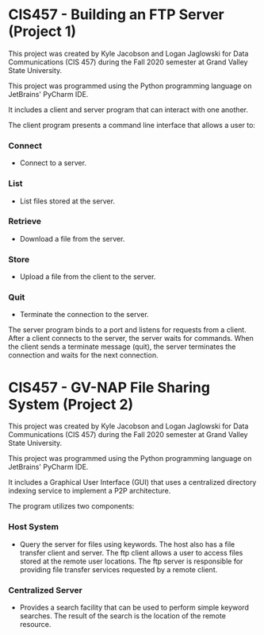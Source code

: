 # CIS457 - Building an FTP Server (Project 1)

This project was created by Kyle Jacobson and Logan Jaglowski for Data Communications (CIS 457) during the Fall 2020 semester at Grand Valley State University.

This project was programmed using the Python programming language on JetBrains' PyCharm IDE.

It includes a client and server program that can interact with one another.

The client program presents a command line interface that allows a user to:
### Connect 
- Connect to a server.
### List 
- List files stored at the server.
### Retrieve
- Download a file from the server.
### Store 
- Upload a file from the client to the server.
### Quit 
- Terminate the connection to the server.

The server program binds to a port and listens for requests from a client. After a client connects to the server, the server waits for commands. When the client sends a terminate message (quit), the server terminates the connection and waits for the next connection.

# CIS457 - GV-NAP File Sharing System (Project 2)

This project was created by Kyle Jacobson and Logan Jaglowski for Data Communications (CIS 457) during the Fall 2020 semester at Grand Valley State University.

This project was programmed using the Python programming language on JetBrains' PyCharm IDE.

It includes a Graphical User Interface (GUI) that uses a centralized directory indexing service to implement a P2P architecture. 

The program utilizes two components:
### Host System
- Query the server for files using keywords.  The host also has a file transfer client and server.  The ftp client allows a user to access files stored at the remote user locations.  The ftp server is responsible for providing file transfer services requested by a remote client.
### Centralized Server
- Provides a search facility that can be used to perform simple keyword searches.  The result of the search is the location of the remote resource.

